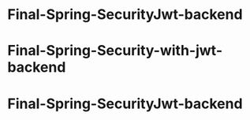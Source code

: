 # Final-Spring-SecurityJwt-backend
# Final-Spring-Security-with-jwt-backend
# Final-Spring-SecurityJwt-backend
